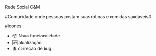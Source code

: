 Rede Social C&M

#Comunidade onde pessoas postam suas rotinas e comidas saudáveis#

#icones 

- :package: Nova funcionalidade 
- :up: atualização 
- :beetle: correção de bug 
